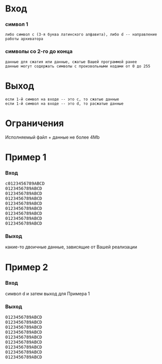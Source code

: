 # Вход
### символ 1
	либо символ c (3-я буква латинского алфавита), либо d -- направление работы архиватора
### символы со 2-го до конца
	данные для сжатия или данные, сжатые Вашей программой ранее
	данные могут содержать символы с произвольными кодами от 0 до 255

# Выход
	если 1-й символ на входе -- это c, то сжатые данные
	если 1-й символ на входе -- это d, то расжатые данные

# Ограничения
Исполняемый файл + данные не более 4Mb

# Пример 1
### Вход
<pre>
c0123456789ABCD
0123456789ABCD
0123456789ABCD
0123456789ABCD
0123456789ABCD
0123456789ABCD
0123456789ABCD
0123456789ABCD
0123456789ABCD
</pre>
### Выход
какие-то двоичные данные, зависящие от Вашей реализации


# Пример 2
### Вход
символ d и затем выход для Примера 1
### Выход
<pre>
0123456789ABCD
0123456789ABCD
0123456789ABCD
0123456789ABCD
0123456789ABCD
0123456789ABCD
0123456789ABCD
0123456789ABCD
0123456789ABCD
</pre>
